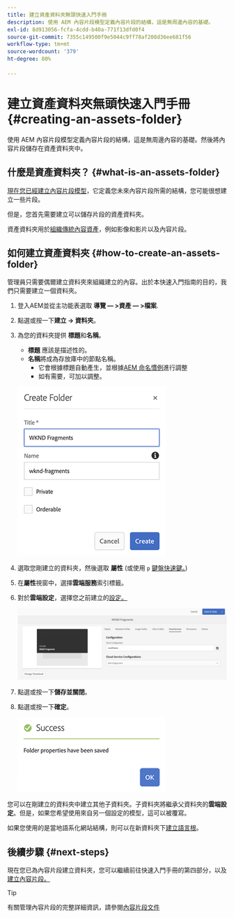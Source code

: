 ```yaml
---
title: 建立資產資料夾無頭快速入門手冊
description: 使用 AEM 內容片段模型定義內容片段的結構，這是無周邊內容的基礎。
exl-id: 8d913056-fcfa-4cdd-b40a-771f13dfd0f4
source-git-commit: 7355c149500f9e5044c9ff78af208d36ee681f56
workflow-type: tm+mt
source-wordcount: '379'
ht-degree: 80%

---
```


# 建立資產資料夾無頭快速入門手冊 {#creating-an-assets-folder}

使用 AEM 內容片段模型定義內容片段的結構，這是無周邊內容的基礎。然後將內容片段儲存在資產資料夾中。

## 什麼是資產資料夾？ {#what-is-an-assets-folder}

[現在您已經建立內容片段模型](create-content-model.md)，它定義您未來內容片段所需的結構，您可能很想建立一些片段。

但是，您首先需要建立可以儲存片段的資產資料夾。

資產資料夾用於[組織傳統內容資產](/help/assets/manage-assets.md)，例如影像和影片以及內容片段。

## 如何建立資產資料夾 {#how-to-create-an-assets-folder}

管理員只需要偶爾建立資料夾來組織建立的內容。出於本快速入門指南的目的，我們只需要建立一個資料夾。

1. 登入AEM並從主功能表選取 **導覽 — >資產 — >檔案**.
1. 點選或按一下&#x200B;**建立 -> 資料夾**。
1. 為您的資料夾提供 **標題**&#x200B;和&#x200B;**名稱**。
   * **標題** 應該是描述性的。
   * **名稱**&#x200B;將成為存放庫中的節點名稱。
      * 它會根據標題自動產生，並根據[AEM 命名慣例](/help/sites-developing/naming-conventions.md)進行調整
      * 如有需要，可加以調整。

   ![建立資料夾](assets/assets-folder-create.png)
1. 選取您剛建立的資料夾，然後選取 **屬性** (或使用 `p` [鍵盤快速鍵。](/help/sites-authoring/keyboard-shortcuts.md))
1. 在&#x200B;**屬性**&#x200B;視窗中，選擇&#x200B;**雲端服務**&#x200B;索引標籤。
1. 對於&#x200B;**雲端設定**，選擇您之前建立的[設定。](create-configuration.md)

   ![設定資產資料夾](assets/assets-folder-configure.png)
1. 點選或按一下&#x200B;**儲存並關閉**。
1. 點選或按一下&#x200B;**確定**。

   ![確認視窗](assets/assets-folder-confirmation.png)

您可以在剛建立的資料夾中建立其他子資料夾。子資料夾將繼承父資料夾的&#x200B;**雲端設定**。但是，如果您希望使用來自另一個設定的模型，這可以被覆寫。

如果您使用的是當地語系化網站結構，則可以在新資料夾下[建立語言根](/help/assets/multilingual-assets.md)。

## 後續步驟 {#next-steps}

現在您已為內容片段建立資料夾，您可以繼續前往快速入門手冊的第四部分，以及 [建立內容片段。](create-content-fragment.md)

>[!TIP]
>
>有關管理內容片段的完整詳細資訊，請參閱[內容片段文件](/help/assets/content-fragments/content-fragments.md)
